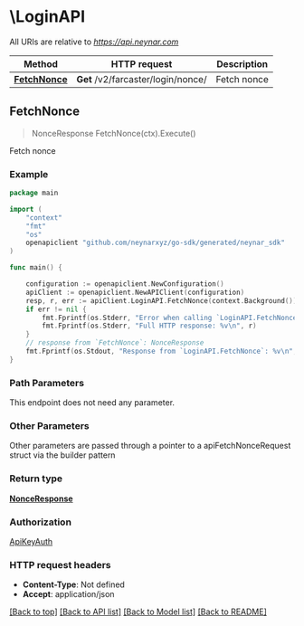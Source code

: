 # \LoginAPI

All URIs are relative to *https://api.neynar.com*

Method | HTTP request | Description
------------- | ------------- | -------------
[**FetchNonce**](LoginAPI.md#FetchNonce) | **Get** /v2/farcaster/login/nonce/ | Fetch nonce



## FetchNonce

> NonceResponse FetchNonce(ctx).Execute()

Fetch nonce



### Example

```go
package main

import (
	"context"
	"fmt"
	"os"
	openapiclient "github.com/neynarxyz/go-sdk/generated/neynar_sdk"
)

func main() {

	configuration := openapiclient.NewConfiguration()
	apiClient := openapiclient.NewAPIClient(configuration)
	resp, r, err := apiClient.LoginAPI.FetchNonce(context.Background()).Execute()
	if err != nil {
		fmt.Fprintf(os.Stderr, "Error when calling `LoginAPI.FetchNonce``: %v\n", err)
		fmt.Fprintf(os.Stderr, "Full HTTP response: %v\n", r)
	}
	// response from `FetchNonce`: NonceResponse
	fmt.Fprintf(os.Stdout, "Response from `LoginAPI.FetchNonce`: %v\n", resp)
}
```

### Path Parameters

This endpoint does not need any parameter.

### Other Parameters

Other parameters are passed through a pointer to a apiFetchNonceRequest struct via the builder pattern


### Return type

[**NonceResponse**](NonceResponse.md)

### Authorization

[ApiKeyAuth](../README.md#ApiKeyAuth)

### HTTP request headers

- **Content-Type**: Not defined
- **Accept**: application/json

[[Back to top]](#) [[Back to API list]](../README.md#documentation-for-api-endpoints)
[[Back to Model list]](../README.md#documentation-for-models)
[[Back to README]](../README.md)

